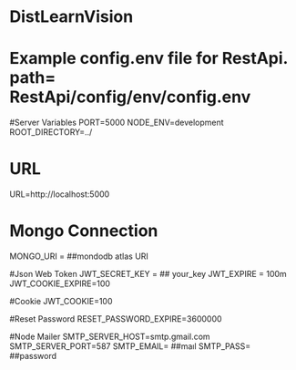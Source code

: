 # DistLearnVision

# Example config.env file for RestApi. path= RestApi/config/env/config.env

#Server Variables
PORT=5000
NODE_ENV=development
ROOT_DIRECTORY=../

# URL
URL=http://localhost:5000

# Mongo Connection
MONGO_URI = ##mondodb atlas URI

#Json Web Token
JWT_SECRET_KEY = ## your_key
JWT_EXPIRE = 100m
JWT_COOKIE_EXPIRE=100

#Cookie
JWT_COOKIE=100

#Reset Password
RESET_PASSWORD_EXPIRE=3600000

#Node Mailer
SMTP_SERVER_HOST=smtp.gmail.com
SMTP_SERVER_PORT=587
SMTP_EMAIL= ##maıl
SMTP_PASS= ##password
